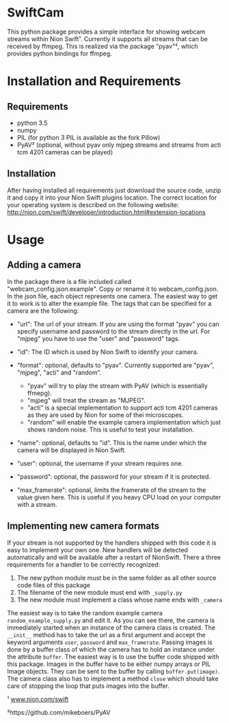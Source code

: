 SwiftCam
===============

This python package provides a simple interface for showing webcam streams within Nion Swift¹. Currently it supports
all streams that can be received by ffmpeg. This is realized via the package "pyav"², which provides python bindings
for ffmpeg.


Installation and Requirements
=============================

Requirements
------------
* python 3.5
* numpy
* PIL (for python 3 PIL is available as the fork Pillow)
* PyAV² (optional, without pyav only mjpeg streams and streams from acti tcm 4201 cameras can be played)

Installation
------------
After having installed all requirements just download the source code, unzip it and copy it into your Nion Swift
plugins location. The correct location for your operating system is described on the following website:
http://nion.com/swift/developer/introduction.html#extension-locations


Usage
=====

Adding a camera
---------------

In the package there is a file included called "webcam_config.json.example". Copy or rename it to webcam_config.json.
In the json file, each object represents one camera. The easiest way to get it to work is to alter the example file.
The tags that can be specified for a camera are the following:

* "url": The url of your stream. If you are using the format "pyav" you can specify username and password to the stream
         directly in the url. For "mjpeg" you have to use the "user" and "password" tags.

* "id": The ID which is used by Nion Swift to identify your camera.
         
* "format": optional, defaults to "pyav". Currently supported are "pyav", "mjpeg", "acti" and "random".
  - "pyav" will try to play the stream with PyAV (which is essentially ffmepg).
  - "mjpeg" will treat the stream as "MJPEG".
  - "acti" is a special implementation to support acti tcm 4201 cameras as they are used by Nion for some of thei
           microscopes.
  - "random" will enable the example camera implementation which just shows random noise. This is useful to test your
             installation.

* "name": optional, defaults to "id". This is the name under which the camera will be displayed in Nion Swift.
* "user": optional, the username if your stream requires one.
* "password": optional, the password for your stream if it is protected.
* "max_framerate": optional, limits the framerate of the stream to the value given here. This is useful if you
                   heavy CPU load on your computer with a stream.

Implementing new camera formats
-------------------------------

If your stream is not supported by the handlers shipped with this code it is easy to implement your own one. New
handlers will be detected automatically and will be available after a restart of NionSwift. There a three requirements
for a handler to be correctly recognized:

1. The new python module must be in the same folder as all other source code files of this package
2. The filename of the new module must end with `_supply.py`
3. The new module must implement a class whose name ends with `_camera`

The easiest way is to take the random example camera `random_example_supply.py` and edit it. As you can see there, the
camera is immediately started when an instance of the camera class is created. The `__init__` method has to take the
url as a first argument and accept the keyword arguments `user`, `password` and `max_framerate`.
Passing images is done by a buffer class of which the camera has to hold an instance under the attribute `buffer`. The
easiest way is to use the buffer code shipped with this package. Images in the buffer have to be either numpy arrays
or PIL Image objects. They can be sent to the buffer by calling `buffer.put(image)`.
The camera class also has to implement a method `close` which should take care of stopping the loop that puts images
into the buffer.

¹ www.nion.com/swift

²https://github.com/mikeboers/PyAV